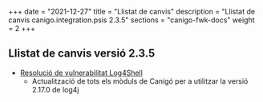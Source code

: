 +++
date        = "2021-12-27"
title       = "Llistat de canvis"
description = "Llistat de canvis canigo.integration.psis 2.3.5"
sections    = "canigo-fwk-docs"
weight		= 2
+++

## Llistat de canvis versió 2.3.5

- [Resolució de vulnerabilitat Log4Shell](/noticies/2021-12-27-CAN-actualitzacio-canigo-3_4_9_3_6_3/)
   - Actualització de tots els mòduls de Canigó per a utilitzar la versió 2.17.0 de log4j
